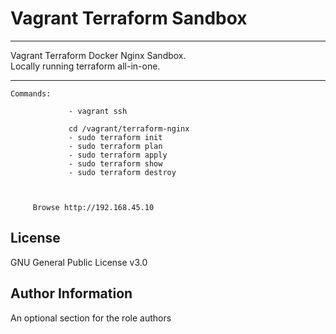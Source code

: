 Vagrant Terraform Sandbox
=========


----------------

Vagrant Terraform Docker Nginx Sandbox.  
Locally running terraform all-in-one.

----------------

~~~~
Commands:

             - vagrant ssh

             cd /vagrant/terraform-nginx
             - sudo terraform init
             - sudo terraform plan
             - sudo terraform apply
             - sudo terraform show
             - sudo terraform destroy

            

     Browse http://192.168.45.10
~~~~

License
-------

GNU General Public License v3.0

Author Information
------------------

An optional section for the role authors
